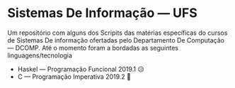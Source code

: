 # Sistemas De Informação — UFS

Um repositório com alguns dos Scripits das matérias específicas do cursos de Sistemas De informação ofertadas pelo Departamento De Computação — DCOMP. Até o momento foram a bordadas as seguintes linguagens/tecnologia

- Haskel — Programação Funcional 2019.1 😥
- C — Programação Imperativa 2019.2 🙂
